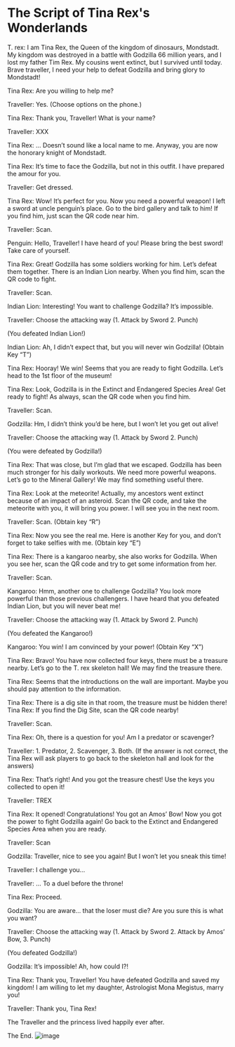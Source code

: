 # The Script of Tina Rex's Wonderlands

T. rex: I am Tina Rex, the Queen of the kingdom of dinosaurs, Mondstadt. My kingdom was destroyed in a battle with Godzilla 66 million years, and I lost my father Tim Rex. My cousins went extinct, but I survived until today. Brave traveller, I need your help to defeat Godzilla and bring glory to Mondstadt!

Tina Rex: Are you willing to help me?

Traveller: Yes. (Choose options on the phone.)

Tina Rex: Thank you, Traveller! What is your name?

Traveller: XXX

Tina Rex: … Doesn’t sound like a local name to me. Anyway, you are now the honorary knight of Mondstadt.

Tina Rex: It’s time to face the Godzilla, but not in this outfit. I have prepared the amour for you.

Traveller: Get dressed.

Tina Rex: Wow! It’s perfect for you. Now you need a powerful weapon! I left a sword at uncle penguin’s place. Go to the bird gallery and talk to him! If you find him, just scan the QR code near him.

Traveller: Scan.

Penguin: Hello, Traveller! I have heard of you! Please bring the best sword! Take care of yourself.

Tina Rex: Great! Godzilla has some soldiers working for him. Let’s defeat them together. There is an Indian Lion nearby. When you find him, scan the QR code to fight.

Traveller: Scan.

Indian Lion: Interesting! You want to challenge Godzilla? It’s impossible.

Traveller: Choose the attacking way (1. Attack by Sword 2. Punch)

(You defeated Indian Lion!)

Indian Lion: Ah, I didn’t expect that, but you will never win Godzilla! (Obtain Key “T”)

Tina Rex: Hooray! We win! Seems that you are ready to fight Godzilla. Let’s head to the 1st floor of the museum!

Tina Rex: Look, Godzilla is in the Extinct and Endangered Species Area! Get ready to fight! As always, scan the QR code when you find him.

Traveller: Scan.

Godzilla: Hm, I didn’t think you’d be here, but I won’t let you get out alive!

Traveller: Choose the attacking way (1. Attack by Sword 2. Punch)

(You were defeated by Godzilla!)

Tina Rex: That was close, but I’m glad that we escaped. Godzilla has been much stronger for his daily workouts. We need more powerful weapons. Let’s go to the Mineral Gallery! We may find something useful there.

Tina Rex: Look at the meteorite! Actually, my ancestors went extinct because of an impact of an asteroid. Scan the QR code, and take the meteorite with you, it will bring you power. I will see you in the next room.

Traveller: Scan. (Obtain key “R”)

Tina Rex: Now you see the real me. Here is another Key for you, and don’t forget to take selfies with me. (Obtain key “E”)

Tina Rex: There is a kangaroo nearby, she also works for Godzilla. When you see her, scan the QR code and try to get some information from her.

Traveller: Scan.

Kangaroo: Hmm, another one to challenge Godzilla? You look more powerful than those previous challengers. I have heard that you defeated Indian Lion, but you will never beat me!

Traveller: Choose the attacking way (1. Attack by Sword 2. Punch)

(You defeated the Kangaroo!)

Kangaroo: You win! I am convinced by your power! (Obtain Key “X”)

Tina Rex: Bravo! You have now collected four keys, there must be a treasure nearby. Let’s go to the T. rex skeleton hall! We may find the treasure there.

Tina Rex: Seems that the introductions on the wall are important. Maybe you should pay attention to the information.

Tina Rex: There is a dig site in that room, the treasure must be hidden there!
Tina Rex: If you find the Dig Site, scan the QR code nearby!

Traveller: Scan.

Tina Rex: Oh, there is a question for you! Am I a predator or scavenger?

Traveller: 1. Predator, 2. Scavenger, 3. Both. (If the answer is not correct, the Tina Rex will ask players to go back to the skeleton hall and look for the answers)

Tina Rex: That’s right! And you got the treasure chest! Use the keys you collected to open it!

Traveller: TREX

Tina Rex: It opened! Congratulations! You got an Amos’ Bow! Now you got the power to fight Godzilla again! Go back to the Extinct and Endangered Species Area when you are ready.

Traveller: Scan

Godzilla: Traveller, nice to see you again! But I won’t let you sneak this time!

Traveller: I challenge you…

Traveller: … To a duel before the throne!

Tina Rex: Proceed.

Godzilla: You are aware… that the loser must die? Are you sure this is what you want?

Traveller: Choose the attacking way (1. Attack by Sword 2. Attack by Amos’ Bow, 3. Punch)

(You defeated Godzilla!)

Godzilla: It’s impossible! Ah, how could I?!

Tina Rex: Thank you, Traveller! You have defeated Godzilla and saved my kingdom! I am willing to let my daughter, Astrologist Mona Megistus, marry you!

Traveller: Thank you, Tina Rex!

The Traveller and the princess lived happily ever after.

The End.
![image](https://user-images.githubusercontent.com/76639866/184500714-262a6e78-89f3-4864-a346-12adbea66ebd.png)
